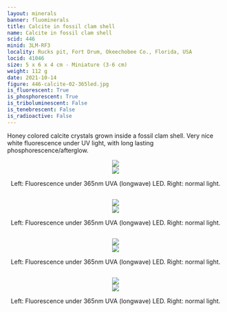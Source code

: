 ```yaml
---
layout: minerals
banner: fluominerals
title: Calcite in fossil clam shell
name: Calcite in fossil clam shell
scid: 446
minid: 3LM-RF3
locality: Rucks pit, Fort Drum, Okeechobee Co., Florida, USA
locid: 41046
size: 5 x 6 x 4 cm - Miniature (3-6 cm)
weight: 112 g
date: 2021-10-14
figure: 446-calcite-02-365led.jpg
is_fluorescent: True
is_phosphorescent: True
is_triboluminescent: False
is_tenebrescent: False
is_radioactive: False
---
```

Honey colored calcite crystals grown inside a fossil clam shell. Very nice white fluorescence under UV light, with long lasting phosphorescence/afterglow.

<figure style='text-align:center; margin:0 auto; width:100%;'>
 <div class='image-slider'>
  <img src='/img/minerals/446-calcite-01-visible.jpg'>
  <div class='image-slider-image'>
   <img src='/img/minerals/446-calcite-02-365led.jpg'>
   <div class='image-slider-dot'></div>
  </div>
 </div>
 <figcaption style='padding:1em 0 2em'>Left: Fluorescence under 365nm UVA (longwave) LED. Right: normal light.</figcaption>
</figure>

<figure style='text-align:center; margin:0 auto; width:100%;'>
 <div class='image-slider'>
  <img src='/img/minerals/446-calcite-03-visible.jpg'>
  <div class='image-slider-image'>
   <img src='/img/minerals/446-calcite-04-365led.jpg'>
   <div class='image-slider-dot'></div>
  </div>
 </div>
 <figcaption style='padding:1em 0 2em'>Left: Fluorescence under 365nm UVA (longwave) LED. Right: normal light.</figcaption>
</figure>

<figure style='text-align:center; margin:0 auto; width:100%;'>
 <div class='image-slider'>
  <img src='/img/minerals/446-calcite-05-visible.jpg'>
  <div class='image-slider-image'>
   <img src='/img/minerals/446-calcite-06-365led.jpg'>
   <div class='image-slider-dot'></div>
  </div>
 </div>
 <figcaption style='padding:1em 0 2em'>Left: Fluorescence under 365nm UVA (longwave) LED. Right: normal light.</figcaption>
</figure>

<figure style='text-align:center; margin:0 auto; width:100%;'>
 <div class='image-slider'>
  <img src='/img/minerals/446-calcite-07-visible.jpg'>
  <div class='image-slider-image'>
   <img src='/img/minerals/446-calcite-08-365led.jpg'>
   <div class='image-slider-dot'></div>
  </div>
 </div>
 <figcaption style='padding:1em 0 2em'>Left: Fluorescence under 365nm UVA (longwave) LED. Right: normal light.</figcaption>
</figure>

